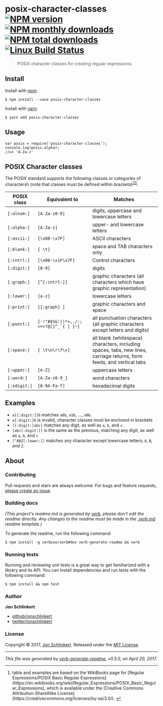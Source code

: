 <h1 id="posix-character-classes-%21npm-version-%21npm-monthly-downloads--%21npm-total-downloads-%21linux-build-status">posix-character-classes <a href="https://www.npmjs.com/package/posix-character-classes"><img src="https://img.shields.io/npm/v/posix-character-classes.svg?style=flat" alt="NPM version" /></a> <a href="https://npmjs.org/package/posix-character-classes"><img src="https://img.shields.io/npm/dm/posix-character-classes.svg?style=flat" alt="NPM monthly downloads" /></a>  <a href="https://npmjs.org/package/posix-character-classes"><img src="https://img.shields.io/npm/dt/posix-character-classes.svg?style=flat" alt="NPM total downloads" /></a> <a href="https://travis-ci.org/jonschlinkert/posix-character-classes"><img src="https://img.shields.io/travis/jonschlinkert/posix-character-classes.svg?style=flat&amp;label=Travis" alt="Linux Build Status" /></a></h1>

<blockquote>
  <p>POSIX character classes for creating regular expressions.</p>
</blockquote>

<h2 id="install">Install</h2>

<p>Install with <a href="https://www.npmjs.com/">npm</a>:</p>

<pre><code class="sh">$ npm install --save posix-character-classes
</code></pre>

<p>Install with <a href="https://yarnpkg.com">yarn</a>:</p>

<pre><code class="sh">$ yarn add posix-character-classes
</code></pre>

<h2 id="usage">Usage</h2>

<pre><code class="js">var posix = require('posix-character-classes');
console.log(posix.alpha);
//=&gt; 'A-Za-z'
</code></pre>

<h2 id="posix-character-classes">POSIX Character classes</h2>

<p>The POSIX standard supports the following classes or categories of charactersh (note that classes must be defined within brackets)<sup class="footnote-ref"><a href="#fn1" id="fnref1">[1]</a></sup>:</p>

<table>
<thead>
<tr>
  <th><strong>POSIX class</strong></th>
  <th><strong>Equivalent to</strong></th>
  <th><strong>Matches</strong></th>
</tr>
</thead>
<tbody>
<tr>
  <td><code>[:alnum:]</code></td>
  <td><code>[A-Za-z0-9]</code></td>
  <td>digits, uppercase and lowercase letters</td>
</tr>
<tr>
  <td><code>[:alpha:]</code></td>
  <td><code>[A-Za-z]</code></td>
  <td>upper- and lowercase letters</td>
</tr>
<tr>
  <td><code>[:ascii:]</code></td>
  <td><code>[\x00-\x7F]</code></td>
  <td>ASCII characters</td>
</tr>
<tr>
  <td><code>[:blank:]</code></td>
  <td><code>[ \t]</code></td>
  <td>space and TAB characters only</td>
</tr>
<tr>
  <td><code>[:cntrl:]</code></td>
  <td><code>[\x00-\x1F\x7F]</code></td>
  <td>Control characters</td>
</tr>
<tr>
  <td><code>[:digit:]</code></td>
  <td><code>[0-9]</code></td>
  <td>digits</td>
</tr>
<tr>
  <td><code>[:graph:]</code></td>
  <td><code>[^[:cntrl:]]</code></td>
  <td>graphic characters (all characters which have graphic representation)</td>
</tr>
<tr>
  <td><code>[:lower:]</code></td>
  <td><code>[a-z]</code></td>
  <td>lowercase letters</td>
</tr>
<tr>
  <td><code>[:print:]</code></td>
  <td><code>[[:graph] ]</code></td>
  <td>graphic characters and space</td>
</tr>
<tr>
  <td><code>[:punct:]</code></td>
  <td><code>[-!"#$%&amp;'()*+,./:;&lt;=&gt;?@[]^_`{ | }~]</code></td>
  <td>all punctuation characters (all graphic characters except letters and digits)</td>
</tr>
<tr>
  <td><code>[:space:]</code></td>
  <td><code>[ \t\n\r\f\v]</code></td>
  <td>all blank (whitespace) characters, including spaces, tabs, new lines, carriage returns, form feeds, and vertical tabs</td>
</tr>
<tr>
  <td><code>[:upper:]</code></td>
  <td><code>[A-Z]</code></td>
  <td>uppercase letters</td>
</tr>
<tr>
  <td><code>[:word:]</code></td>
  <td><code>[A-Za-z0-9_]</code></td>
  <td>word characters</td>
</tr>
<tr>
  <td><code>[:xdigit:]</code></td>
  <td><code>[0-9A-Fa-f]</code></td>
  <td>hexadecimal digits</td>
</tr>
</tbody>
</table>

<h2 id="examples">Examples</h2>

<ul>
<li><code>a[[:digit:]]b</code> matches <code>a0b</code>, <code>a1b</code>, ..., <code>a9b</code>.</li>
<li><code>a[:digit:]b</code> is invalid, character classes must be enclosed in brackets</li>
<li><code>[[:digit:]abc]</code> matches any digit, as well as <code>a</code>, <code>b</code>, and <code>c</code>.</li>
<li><code>[abc[:digit:]]</code> is the same as the previous, matching any digit, as well as <code>a</code>, <code>b</code>, and <code>c</code></li>
<li><code>[^ABZ[:lower:]]</code> matches any character except lowercase letters, <code>A</code>, <code>B</code>, and <code>Z</code>.</li>
</ul>

<h2 id="about">About</h2>

<h3 id="contributing">Contributing</h3>

<p>Pull requests and stars are always welcome. For bugs and feature requests, <a href="../../issues/new">please create an issue</a>.</p>

<h3 id="building-docs">Building docs</h3>

<p><em>(This project's readme.md is generated by <a href="https://github.com/verbose/verb-generate-readme">verb</a>, please don't edit the readme directly. Any changes to the readme must be made in the <a href=".verb.md">.verb.md</a> readme template.)</em></p>

<p>To generate the readme, run the following command:</p>

<pre><code class="sh">$ npm install -g verbose/verb#dev verb-generate-readme &amp;&amp; verb
</code></pre>

<h3 id="running-tests">Running tests</h3>

<p>Running and reviewing unit tests is a great way to get familiarized with a library and its API. You can install dependencies and run tests with the following command:</p>

<pre><code class="sh">$ npm install &amp;&amp; npm test
</code></pre>

<h3 id="author">Author</h3>

<p><strong>Jon Schlinkert</strong></p>

<ul>
<li><a href="https://github.com/jonschlinkert">github/jonschlinkert</a></li>
<li><a href="https://twitter.com/jonschlinkert">twitter/jonschlinkert</a></li>
</ul>

<h3 id="license">License</h3>

<p>Copyright © 2017, <a href="https://github.com/jonschlinkert">Jon Schlinkert</a>.
Released under the <a href="LICENSE">MIT License</a>.</p>

<hr />

<p><em>This file was generated by <a href="https://github.com/verbose/verb-generate-readme">verb-generate-readme</a>, v0.5.0, on April 20, 2017.</em></p>

<hr class="footnotes-sep">

<section class="footnotes">
<ol class="footnotes-list">
<li id="fn1"  class="footnote-item">table and examples are based on the WikiBooks page for [Regular Expressions/POSIX Basic Regular Expressions](https://en.wikibooks.org/wiki/Regular_Expressions/POSIX_Basic_Regular_Expressions), which is available under the [Creative Commons Attribution-ShareAlike License](https://creativecommons.org/licenses/by-sa/3.0/). <a href="#fnref1" class="footnote-backref">↩</a>

</li>
</ol>
</section>
